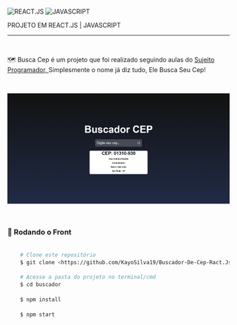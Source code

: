 </br>

<img align="center" alt="REACT.JS" 
        src="https://img.shields.io/badge/React-20232A?style=for-the-badge&logo=react&logoColor=61DAFB">
<img align="center" alt="JAVASCRIPT" 
        src="https://img.shields.io/badge/JavaScript-F7DF1E?style=for-the-badge&logo=javascript&logoColor=black">
       
<p>PROJETO EM REACT.JS | JAVASCRIPT</p>
<hr>
</br>
    <p aling="center"> 🗺️ Busca Cep é um projeto que foi realizado seguindo aulas do <a href="https://www.youtube.com/watch?v=oy4cbqE1_qc&ab_channel=Sujeitoprogramador"> Sujeito Programador, </a> Simplesmente o nome já diz tudo, Ele Busca Seu Cep! </p>
</br>
       
<img align="center" alt="IMAGEMPROJETO" 
        src="./src/images/ImagemDoProjeto.png" height="250px">
    
</br>

### 🎲 Rodando o Front 

```bash

    # Clone este repositório  
    $ git clone <https://github.com/KayoSilva19/Buscador-De-Cep-Ract.Js.git>

    # Acesse a pasta do projeto no terminal/cmd
    $ cd buscador

    $ npm install

    $ npm start

```
